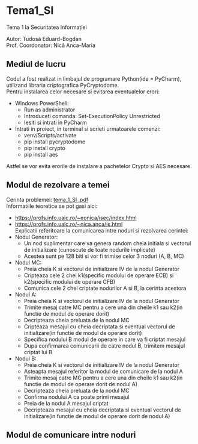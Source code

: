# Tema1_SI

Tema 1 la Securitatea Informației

Autor: Tudosă Eduard-Bogdan <br />
Prof. Coordonator: Nică Anca-Maria 

## Mediul de lucru

Codul a fost realizat in limbajul de programare Python(ide = PyCharm), utilizand libraria criptografica PyCryptodome. <br />
Pentru instalarea celor necesare si evitarea eventualelor erori:

* Windows PowerShell:
  * Run as administrator
  * Introduceti comanda: Set-ExecutionPolicy Unrestricted
  * Iesiti si intrati in PyCharm
* Intrati in proiect, in terminal si scrieti urmatoarele comenzi:
  * venv/Scripts/activate
  * pip install pycryptodome
  * pip install crypto
  * pip install aes

Astfel se vor evita erorile de instalare a pachetelor Crypto si AES necesare.

## Modul de rezolvare a temei

Cerinta problemei: [tema_1_SI .pdf](https://github.com/TudosaEduard/Tema1_SI/files/7379324/tema_1_SI.pdf) <br />
Informatiile teoretice se pot gasi aici:
 * https://profs.info.uaic.ro/~eonica/isec/index.html
 * https://profs.info.uaic.ro/~nica.anca/is.html <br />
Explicatii referitoare la comunicarea intre noduri si rezolvarea cerintei:
 * Nodul Generator:
   * Un nod suplimentar care va genera random cheia initiala si vectorul de initializare (cunoscute de toate nodurile implicate)
   * Acestea sunt pe 128 biti si vor fi trimise celor 3 noduri (A, B, MC) <br />
 * Nodul MC:
   * Preia cheia K si vectorul de initializare IV de la nodul Generator
   * Cripteaza cele 2 chei k1(specific modului de operare ECB) si k2(specific modului de operare CFB)
   * Comunica cele 2 chei criptate nodurilor A si B, la cerinta acestora <br />
 * Nodul A:
   * Preia cheia K si vectorul de initializare IV de la nodul Generator
   * Trimite mesaj catre MC pentru a cere una din cheile k1 sau k2(in functie de modul de operare dorit)
   * Decripteaza cheia preluata de la nodul MC
   * Cripteaza mesajul cu cheia decriptata si eventual vectorul de initializare(in functie de modul de operare dorit)
   * Specifica nodului B modul de operare in care va fi criptat mesajul
   * Dupa confirmarea comunicarii de catre nodul B, trimitem mesajul criptat lui B <br />
 * Nodul B:
   * Preia cheia K si vectorul de initializare IV de la nodul Generator
   * Asteapta mesajul referitor la modul de comunicare de la nodul A
   * Trimite mesaj catre MC pentru a cere una din cheile k1 sau k2(in functie de modul de operare dorit de nodul A)
   * Decripteaza cheia preluata de la nodul MC
   * Confirma nodului A ca poate primi mesajul
   * Preia de la nodul A mesajul criptat
   * Decripteaza mesajul cu cheia decriptata si eventual vectorul de initializare(in functie de modul de operare dorit de nodul A)

## Modul de comunicare intre noduri


